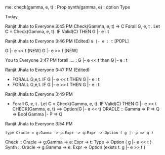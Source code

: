me:
check(gamma, e, t) : Prop
synth(gamma, e) : option Type


Today

Ranjit Jhala  to  Everyone 3:45 PM
Check(Gamma, e, t) => C
Forall G, e, t . Let C = Check(Gamma, e, t). IF Valid(C) THEN G |- e : t

Ranjit Jhala  to  Everyone 3:46 PM (Edited)
`G |- e : t`   [POPL]

G |- e << t   [NEW]
G |- e >> t   [NEW]

You  to  Everyone 3:47 PM
forall .... : G |- e << t then G |- e : t

Ranjit Jhala  to  Everyone 3:47 PM (Edited)
* FORALL G,e,t. IF G |- e << t  THEN G |- e : t
* FORALL G,e,t. IF G |- e >> t  THEN G |- e : t

Ranjit Jhala  to  Everyone 3:49 PM
* Forall G, e, t . Let C = Check(Gamma, e, t). IF Valid(C) THEN G |- e << t
CHECK(Gamma, e, t) ==> Option(G |- e << t)
ORACLE :: Gamma => P => Q => Bool
Gamma |- P => Q

Ranjit Jhala  to  Everyone 3:54 PM
```
type Oracle = g:Gamma -> p:Expr -> q:Expr -> Option ( g |- p => q )
```
Check :: Oracle -> g:Gamma -> e: Expr -> t: Type -> Option ( g |- e << t )
Synth :: Oracle -> g:Gamma -> e: Expr -> Option (exists t. g |- e >> t )